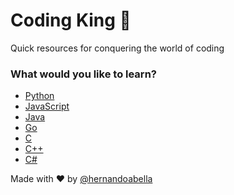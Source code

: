 # Coding King 🤴
Quick resources for conquering the world of coding 

### What would you like to learn?
- [Python](./programing-languages/python/python.md)
- [JavaScript](#)
- [Java](#)
- [Go](#)
- [C](#)
- [C++](#)
- [C#](#)

Made with ❤️ by [@hernandoabella](https://www.github.com/hernandoabella)

